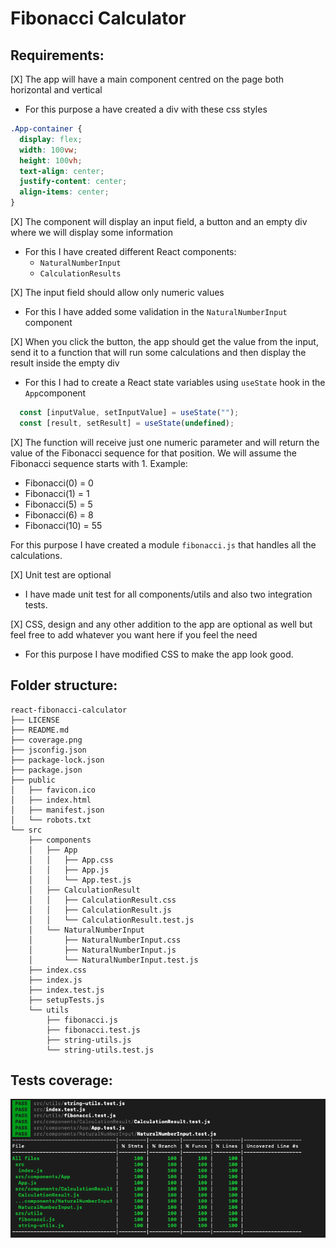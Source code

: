 # Fibonacci Calculator

## Requirements:

[X] The app will have a main component centred on the page both horizontal and vertical
- For this purpose a have created a div with these css styles

``` css
.App-container {
  display: flex;
  width: 100vw;
  height: 100vh;
  text-align: center;
  justify-content: center;
  align-items: center;
}
```

[X] The component will display an input field, a button and an empty div where we will display some information

- For this I have created different React components:
  - `NaturalNumberInput`
  - `CalculationResults`


[X] The input field should allow only numeric values
- For this I have added some validation in the `NaturalNumberInput` component

[X] When you click the button, the app should get the value from the input, send it to a function that will run some calculations and then display the result inside the empty div
- For this I had to create a React state variables using `useState` hook in the `App`component
``` javascript
  const [inputValue, setInputValue] = useState("");
  const [result, setResult] = useState(undefined);
```


[X] The function will receive just one numeric parameter and will return the value of the Fibonacci sequence for that position. We will assume the Fibonacci sequence starts with 1. Example:

  - Fibonacci(0) = 0
  - Fibonacci(1) = 1
  - Fibonacci(5) = 5
  - Fibonacci(6) = 8
  - Fibonacci(10) = 55

 For this purpose I have created a module `fibonacci.js` that handles all the calculations.

[X] Unit test are optional
- I have made unit test for all components/utils and also two integration tests.

[X] CSS, design and any other addition to the app are optional as well but feel free to add whatever you want here if you feel the need
- For this purpose I have modified CSS to make the app look good.

## Folder structure:

```
react-fibonacci-calculator
├── LICENSE
├── README.md
├── coverage.png
├── jsconfig.json
├── package-lock.json
├── package.json
├── public
│   ├── favicon.ico
│   ├── index.html
│   ├── manifest.json
│   └── robots.txt
└── src
    ├── components
    │   ├── App
    │   │   ├── App.css
    │   │   ├── App.js
    │   │   └── App.test.js
    │   ├── CalculationResult
    │   │   ├── CalculationResult.css
    │   │   ├── CalculationResult.js
    │   │   └── CalculationResult.test.js
    │   └── NaturalNumberInput
    │       ├── NaturalNumberInput.css
    │       ├── NaturalNumberInput.js
    │       └── NaturalNumberInput.test.js
    ├── index.css
    ├── index.js
    ├── index.test.js
    ├── setupTests.js
    └── utils
        ├── fibonacci.js
        ├── fibonacci.test.js
        ├── string-utils.js
        └── string-utils.test.js
```


## Tests coverage:
![](coverage.png)
